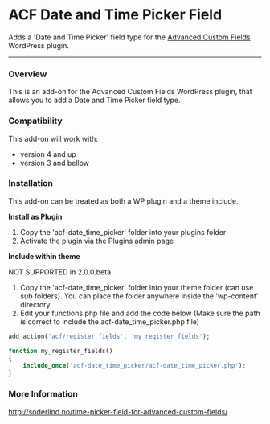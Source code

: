 # ACF  Date and Time Picker Field

Adds a 'Date and Time Picker' field type for the [Advanced Custom Fields](http://wordpress.org/extend/plugins/advanced-custom-fields/) WordPress plugin.

-----------------------

### Overview

This is an add-on for the Advanced Custom Fields WordPress plugin, that allows you to add a Date and Time Picker field type.

### Compatibility

This add-on will work with:

* version 4 and up
* version 3 and bellow


### Installation

This add-on can be treated as both a WP plugin and a theme include.

**Install as Plugin**

1. Copy the 'acf-date_time_picker' folder into your plugins folder
2. Activate the plugin via the Plugins admin page

**Include within theme**

NOT SUPPORTED in 2.0.0.beta

1.	Copy the 'acf-date_time_picker' folder into your theme folder (can use sub folders). You can place the folder anywhere inside the 'wp-content' directory
2.	Edit your functions.php file and add the code below (Make sure the path is correct to include the acf-date_time_picker.php file)

```php
add_action('acf/register_fields', 'my_register_fields');

function my_register_fields()
{
	include_once('acf-date_time_picker/acf-date_time_picker.php');
}
```

### More Information

http://soderlind.no/time-picker-field-for-advanced-custom-fields/